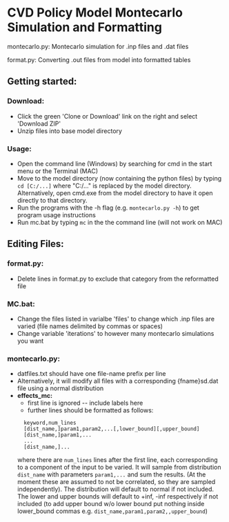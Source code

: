 # CVD Policy Model Montecarlo Simulation and Formatting

montecarlo.py: Montecarlo simulation for .inp files and .dat files

format.py: Converting .out files from model into formatted tables

## Getting started:

### Download:
- Click the green 'Clone or Download' link on the right and select 'Download ZIP'
- Unzip files into base model directory

### Usage:
- Open the command line (Windows) by searching for cmd in the start menu or the Terminal (MAC)
- Move to the model directory (now containing the python files) by typing `cd [C:/...]` where "C:/..." is replaced by the model directory. Alternatively, open cmd.exe from the model directory to have it open directly to that directory.
- Run the programs with the -h flag (e.g. `montecarlo.py -h`) to get program usage instructions
- Run mc.bat by typing `mc` in the the command line (will not work on MAC)

## Editing Files:

### format.py:
- Delete lines in format.py to exclude that category from the reformatted file

### MC.bat:
- Change the files listed in varialbe 'files' to change which .inp files are varied (file names delimited by commas or spaces)
- Change variable 'iterations' to however many montecarlo simulations you want

### montecarlo.py:
- datfiles.txt should have one file-name prefix per line
- Alternatively, it will modify all files with a corresponding {fname}sd.dat file using a normal distribution
- __effects_mc:__
  - first line is ignored -- include labels here
  - further lines should be formatted as follows: <br>
  ```
    keyword,num_lines 
    [dist_name,]param1,param2,...[,lower_bound][,upper_bound]  
    [dist_name,]param1,...   
    ... 
    [dist_name,]...
  ```
    where there are `num_lines` lines after the first line, each corresponding to a component of the input to be varied. It will sample from distribution `dist_name` with parameters `param1,...` and sum the results. (At the moment these are assumed to not be correlated, 
    so they are sampled independently). The distribution will default to normal if not included. The lower and upper bounds will default to +inf, -inf respectively if not included (to add upper bound w/o lower bound put nothing inside lower_bound commas e.g. 
    `dist_name,param1,param2,,upper_bound`)
